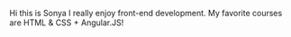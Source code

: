  Hi this is Sonya I really enjoy front-end development. My favorite courses are HTML & CSS + Angular.JS! 
